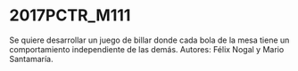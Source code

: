 # 2017PCTR_M111
Se quiere desarrollar un juego de billar donde cada bola de la mesa tiene un comportamiento independiente de las demás. 
Autores: Félix Nogal y Mario Santamaría.
